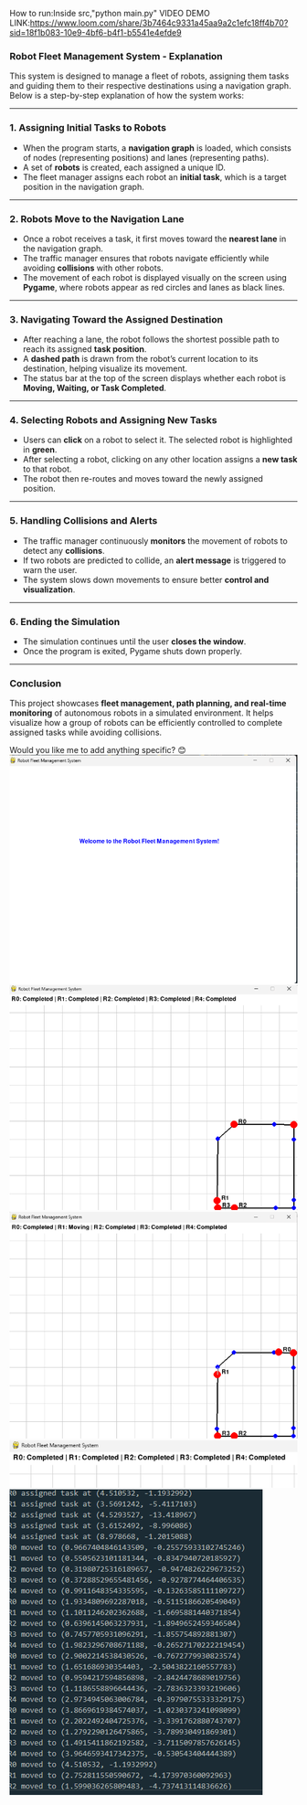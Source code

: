 How to run:Inside src,"python main.py"
VIDEO DEMO LINK:https://www.loom.com/share/3b7464c9331a45aa9a2c1efc18ff4b70?sid=18f1b083-10e9-4bf6-b4f1-b5541e4efde9
### **Robot Fleet Management System - Explanation**  

This system is designed to manage a fleet of robots, assigning them tasks and guiding them to their respective destinations using a navigation graph. Below is a step-by-step explanation of how the system works:  

---

### **1. Assigning Initial Tasks to Robots**  
- When the program starts, a **navigation graph** is loaded, which consists of nodes (representing positions) and lanes (representing paths).  
- A set of **robots** is created, each assigned a unique ID.  
- The fleet manager assigns each robot an **initial task**, which is a target position in the navigation graph.  

---

### **2. Robots Move to the Navigation Lane**  
- Once a robot receives a task, it first moves toward the **nearest lane** in the navigation graph.  
- The traffic manager ensures that robots navigate efficiently while avoiding **collisions** with other robots.  
- The movement of each robot is displayed visually on the screen using **Pygame**, where robots appear as red circles and lanes as black lines.  

---

### **3. Navigating Toward the Assigned Destination**  
- After reaching a lane, the robot follows the shortest possible path to reach its assigned **task position**.  
- A **dashed path** is drawn from the robot’s current location to its destination, helping visualize its movement.  
- The status bar at the top of the screen displays whether each robot is **Moving, Waiting, or Task Completed**.  

---

### **4. Selecting Robots and Assigning New Tasks**  
- Users can **click** on a robot to select it. The selected robot is highlighted in **green**.  
- After selecting a robot, clicking on any other location assigns a **new task** to that robot.  
- The robot then re-routes and moves toward the newly assigned position.  

---

### **5. Handling Collisions and Alerts**  
- The traffic manager continuously **monitors** the movement of robots to detect any **collisions**.  
- If two robots are predicted to collide, an **alert message** is triggered to warn the user.  
- The system slows down movements to ensure better **control and visualization**.  

---

### **6. Ending the Simulation**  
- The simulation continues until the user **closes the window**.  
- Once the program is exited, Pygame shuts down properly.  

---

### **Conclusion**  
This project showcases **fleet management, path planning, and real-time monitoring** of autonomous robots in a simulated environment. It helps visualize how a group of robots can be efficiently controlled to complete assigned tasks while avoiding collisions.  

Would you like me to add anything specific? 😊
![screenshot1](https://github.com/divyaprabha1805/GOAT-HACKATHON-22PW13/blob/main/screenshot/Screenshot%202025-03-30%20223638.png)
![2](https://github.com/divyaprabha1805/GOAT-HACKATHON-22PW13/blob/main/screenshot/Screenshot%202025-03-30%20224025.png)
![3](https://github.com/divyaprabha1805/GOAT-HACKATHON-22PW13/blob/main/screenshot/Screenshot%202025-03-30%20224119.png)
![4](https://github.com/divyaprabha1805/GOAT-HACKATHON-22PW13/blob/main/screenshot/Screenshot%202025-03-30%20224213.png)
![6](https://github.com/divyaprabha1805/GOAT-HACKATHON-22PW13/blob/main/screenshot/Screenshot%202025-03-30%20224355.png)
